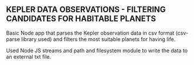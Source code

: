 ## KEPLER DATA OBSERVATIONS - FILTERING CANDIDATES FOR HABITABLE PLANETS

Basic Node app that parses the Kepler observation data in csv format (csv-parse library used)
and filters the most suitable planets for having life.

Used Node JS streams and path and filesystem module to write the data to an external txt file.
